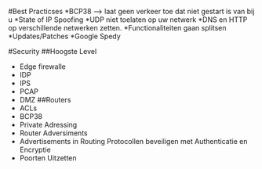 #Best Practicses
*BCP38 --> laat geen verkeer toe dat niet gestart is van bij u
*State of IP Spoofing
*UDP niet toelaten op uw netwerk
*DNS en HTTP op verschillende netwerken zetten.
*Functionaliteiten gaan splitsen
*Updates/Patches
*Google Spedy

#Security
##Hoogste Level
* Edge firewalle
* IDP
* IPS
* PCAP
* DMZ
##Routers
* ACLs
* BCP38
* Private Adressing
* Router Adversiments
* Advertisements in Routing Protocollen beveiligen met Authenticatie en Encryptie
* Poorten Uitzetten
